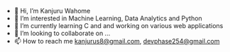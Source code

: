 - 👋 Hi, I’m Kanjuru Wahome
- 👀 I’m interested in Machine Learning, Data Analytics and Python
- 🌱 I’m currently learning C and and working on various web applications
- 💞️ I’m looking to collaborate on ...
- 📫 How to reach me kanjurus8@gmail.com, devphase254@gmail.com

<!---
dave-cmd/dave-cmd is a ✨ special ✨ repository because its `README.md` (this file) appears on your GitHub profile.
You can click the Preview link to take a look at your changes.
--->
